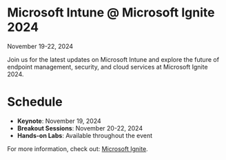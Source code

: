 # Microsoft Intune @ Microsoft Ignite 2024
November 19-22, 2024

Join us for the latest updates on Microsoft Intune and explore the future of endpoint management, security, and cloud services at Microsoft Ignite 2024.

# Schedule
- **Keynote**: November 19, 2024
- **Breakout Sessions**: November 20-22, 2024
- **Hands-on Labs**: Available throughout the event

For more information, check out: [Microsoft Ignite](https://ignite.microsoft.com/).
